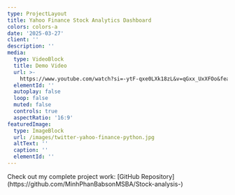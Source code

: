 ```yaml
---
type: ProjectLayout
title: Yahoo Finance Stock Analytics Dashboard
colors: colors-a
date: '2025-03-27'
client: ''
description: ''
media:
  type: VideoBlock
  title: Demo Video
  url: >-
    https://www.youtube.com/watch?si=-ytF-qxe0LXk18zL&v=qGxx_UxXFOo&feature=youtu.be
  elementId: ''
  autoplay: false
  loop: false
  muted: false
  controls: true
  aspectRatio: '16:9'
featuredImage:
  type: ImageBlock
  url: /images/twitter-yahoo-finance-python.jpg
  altText: ''
  caption: ''
  elementId: ''
---
```

<div style="text-align: left">Check out my complete project work:  [GitHub Repository](https://github.com/MinhPhanBabsonMSBA/Stock-analysis-)</div>


